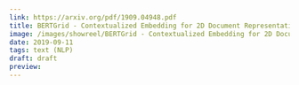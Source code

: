 ```yaml
---
link: https://arxiv.org/pdf/1909.04948.pdf
title: BERTGrid - Contextualized Embedding for 2D Document Representation and Understanding
image: /images/showreel/BERTGrid - Contextualized Embedding for 2D Document Representation and Understanding.jpg
date: 2019-09-11
tags: text (NLP)
draft: draft
preview:
---
```



